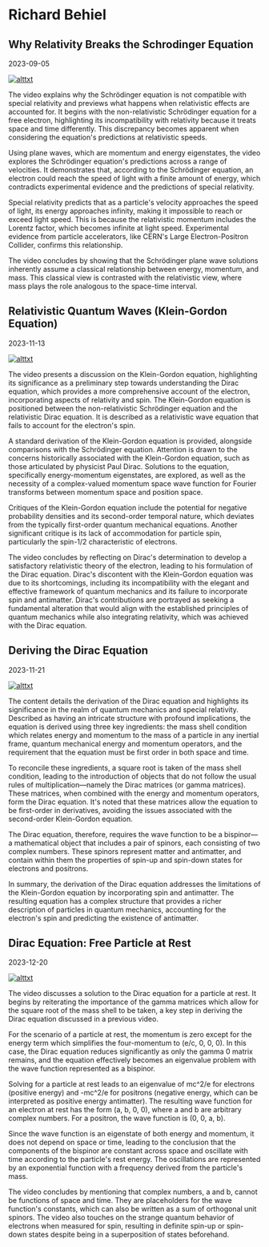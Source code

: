 # Richard Behiel


## Why Relativity Breaks the Schrodinger Equation

2023-09-05


[![alttxt](https://img.youtube.com/vi/8Iu74b5iCuQ/0.jpg)](https://www.youtube.com/watch?v=8Iu74b5iCuQ)

The video explains why the Schrödinger equation is not compatible with special relativity and previews what happens when relativistic effects are accounted for. It begins with the non-relativistic Schrödinger equation for a free electron, highlighting its incompatibility with relativity because it treats space and time differently. This discrepancy becomes apparent when considering the equation's predictions at relativistic speeds.

Using plane waves, which are momentum and energy eigenstates, the video explores the Schrödinger equation's predictions across a range of velocities. It demonstrates that, according to the Schrödinger equation, an electron could reach the speed of light with a finite amount of energy, which contradicts experimental evidence and the predictions of special relativity.

Special relativity predicts that as a particle's velocity approaches the speed of light, its energy approaches infinity, making it impossible to reach or exceed light speed. This is because the relativistic momentum includes the Lorentz factor, which becomes infinite at light speed. Experimental evidence from particle accelerators, like CERN's Large Electron-Positron Collider, confirms this relationship.

The video concludes by showing that the Schrödinger plane wave solutions inherently assume a classical relationship between energy, momentum, and mass. This classical view is contrasted with the relativistic view, where mass plays the role analogous to the space-time interval. 




## Relativistic Quantum Waves (Klein-Gordon Equation)

2023-11-13


[![alttxt](https://img.youtube.com/vi/RcyfarXgJaU/0.jpg)](https://www.youtube.com/watch?v=RcyfarXgJaU)


The video presents a discussion on the Klein-Gordon equation, highlighting its significance as a preliminary step towards understanding the Dirac equation, which provides a more comprehensive account of the electron, incorporating aspects of relativity and spin. The Klein-Gordon equation is positioned between the non-relativistic Schrödinger equation and the relativistic Dirac equation. It is described as a relativistic wave equation that fails to account for the electron's spin.

A standard derivation of the Klein-Gordon equation is provided, alongside comparisons with the Schrödinger equation. Attention is drawn to the concerns historically associated with the Klein-Gordon equation, such as those articulated by physicist Paul Dirac. Solutions to the equation, specifically energy-momentum eigenstates, are explored, as well as the necessity of a complex-valued momentum space wave function for Fourier transforms between momentum space and position space.

Critiques of the Klein-Gordon equation include the potential for negative probability densities and its second-order temporal nature, which deviates from the typically first-order quantum mechanical equations. Another significant critique is its lack of accommodation for particle spin, particularly the spin-1/2 characteristic of electrons.

The video concludes by reflecting on Dirac's determination to develop a satisfactory relativistic theory of the electron, leading to his formulation of the Dirac equation. Dirac's discontent with the Klein-Gordon equation was due to its shortcomings, including its incompatibility with the elegant and effective framework of quantum mechanics and its failure to incorporate spin and antimatter. Dirac's contributions are portrayed as seeking a fundamental alteration that would align with the established principles of quantum mechanics while also integrating relativity, which was achieved with the Dirac equation.


## Deriving the Dirac Equation

2023-11-21

[![alttxt](https://img.youtube.com/vi/CbYFanAGsSM/0.jpg)](https://www.youtube.com/watch?v=CbYFanAGsSM)


The content details the derivation of the Dirac equation and highlights its significance in the realm of quantum mechanics and special relativity. Described as having an intricate structure with profound implications, the equation is derived using three key ingredients: the mass shell condition which relates energy and momentum to the mass of a particle in any inertial frame, quantum mechanical energy and momentum operators, and the requirement that the equation must be first order in both space and time.

To reconcile these ingredients, a square root is taken of the mass shell condition, leading to the introduction of objects that do not follow the usual rules of multiplication—namely the Dirac matrices (or gamma matrices). These matrices, when combined with the energy and momentum operators, form the Dirac equation. It's noted that these matrices allow the equation to be first-order in derivatives, avoiding the issues associated with the second-order Klein-Gordon equation.

The Dirac equation, therefore, requires the wave function to be a bispinor—a mathematical object that includes a pair of spinors, each consisting of two complex numbers. These spinors represent matter and antimatter, and contain within them the properties of spin-up and spin-down states for electrons and positrons.

In summary, the derivation of the Dirac equation addresses the limitations of the Klein-Gordon equation by incorporating spin and antimatter. The resulting equation has a complex structure that provides a richer description of particles in quantum mechanics, accounting for the electron's spin and predicting the existence of antimatter.



## Dirac Equation: Free Particle at Rest 

2023-12-20

[![alttxt](https://img.youtube.com/vi/f0GdyeOOotc/0.jpg)](https://www.youtube.com/watch?v=f0GdyeOOotc)


The video discusses a solution to the Dirac equation for a particle at rest. It begins by reiterating the importance of the gamma matrices which allow for the square root of the mass shell to be taken, a key step in deriving the Dirac equation discussed in a previous video.

For the scenario of a particle at rest, the momentum is zero except for the energy term which simplifies the four-momentum to (e/c, 0, 0, 0). In this case, the Dirac equation reduces significantly as only the gamma 0 matrix remains, and the equation effectively becomes an eigenvalue problem with the wave function represented as a bispinor.

Solving for a particle at rest leads to an eigenvalue of mc^2/e for electrons (positive energy) and -mc^2/e for positrons (negative energy, which can be interpreted as positive energy antimatter). The resulting wave function for an electron at rest has the form (a, b, 0, 0), where a and b are arbitrary complex numbers. For a positron, the wave function is (0, 0, a, b).

Since the wave function is an eigenstate of both energy and momentum, it does not depend on space or time, leading to the conclusion that the components of the bispinor are constant across space and oscillate with time according to the particle's rest energy. The oscillations are represented by an exponential function with a frequency derived from the particle's mass.

The video concludes by mentioning that complex numbers, a and b, cannot be functions of space and time. They are placeholders for the wave function's constants, which can also be written as a sum of orthogonal unit spinors. The video also touches on the strange quantum behavior of electrons when measured for spin, resulting in definite spin-up or spin-down states despite being in a superposition of states beforehand. 



